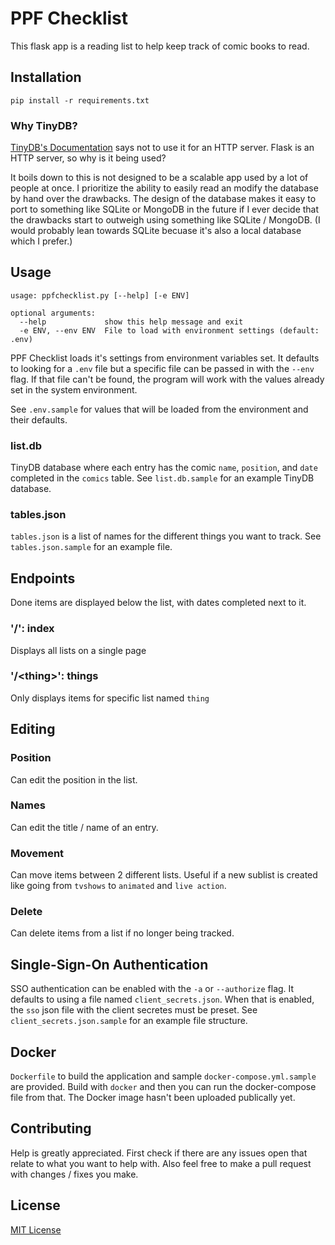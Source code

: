# PPF Checklist
This flask app is a reading list to help keep track of comic books to read.

## Installation
```
pip install -r requirements.txt
```

### Why TinyDB?
[TinyDB's Documentation](https://tinydb.readthedocs.io/en/latest/intro.html#why-not-use-tinydb)
says not to use it for an HTTP server. Flask is an HTTP server, so why is it being used?

It boils down to this is not designed to be a scalable app used by a lot of people at once.
I prioritize the ability to easily read an modify the database by hand over the drawbacks.
The design of the database makes it easy to port to something like SQLite or MongoDB in the future
if I ever decide that the drawbacks start to outweigh using something like SQLite / MongoDB.
(I would probably lean towards SQLite becuase it's also a local database which I prefer.)

## Usage
```
usage: ppfchecklist.py [--help] [-e ENV]

optional arguments:
  --help             show this help message and exit
  -e ENV, --env ENV  File to load with environment settings (default: .env)
```

PPF Checklist loads it's settings from environment variables set. It defaults to looking for a
`.env` file but a specific file can be passed in with the `--env` flag. If that file can't be
found, the program will work with the values already set in the system environment.

See `.env.sample` for values that will be loaded from the environment and their defaults.

### list.db
TinyDB database where each entry has the comic `name`, `position`, and `date` completed in the `comics` table.
See `list.db.sample` for an example TinyDB database.

### tables.json
`tables.json` is a list of names for the different things you want to track.
See `tables.json.sample` for an example file.

## Endpoints
Done items are displayed below the list, with dates completed next to it.

### '/': index
Displays all lists on a single page

### '/\<thing>': things
Only displays items for specific list named `thing`

## Editing
### Position
Can edit the position in the list.

### Names
Can edit the title / name of an entry.

### Movement
Can move items between 2 different lists. Useful if a new sublist is created
like going from `tvshows` to `animated` and `live action`.

### Delete
Can delete items from a list if no longer being tracked.

## Single-Sign-On Authentication
SSO authentication can be enabled with the `-a` or `--authorize` flag.
It defaults to using a file named `client_secrets.json`.
When that is enabled, the `sso` json file with the client secretes must be preset.
See `client_secrets.json.sample` for an example file structure.

## Docker
`Dockerfile` to build the application and sample `docker-compose.yml.sample` are provided.
Build with `docker` and then you can run the docker-compose file from that.
The Docker image hasn't been uploaded publically yet.

## Contributing
Help is greatly appreciated. First check if there are any issues open that relate to what you want
to help with. Also feel free to make a pull request with changes / fixes you make.

## License
[MIT License](https://opensource.org/licenses/MIT)
